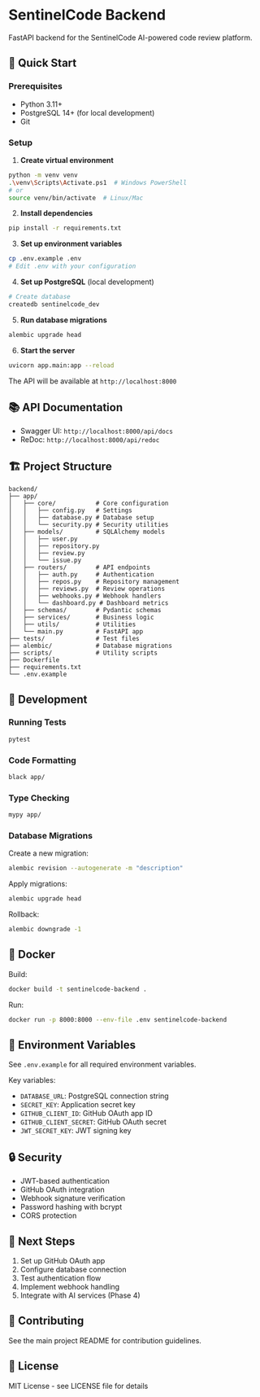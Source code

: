 # SentinelCode Backend

FastAPI backend for the SentinelCode AI-powered code review platform.

## 🚀 Quick Start

### Prerequisites
- Python 3.11+
- PostgreSQL 14+ (for local development)
- Git

### Setup

1. **Create virtual environment**
```bash
python -m venv venv
.\venv\Scripts\Activate.ps1  # Windows PowerShell
# or
source venv/bin/activate  # Linux/Mac
```

2. **Install dependencies**
```bash
pip install -r requirements.txt
```

3. **Set up environment variables**
```bash
cp .env.example .env
# Edit .env with your configuration
```

4. **Set up PostgreSQL** (local development)
```bash
# Create database
createdb sentinelcode_dev
```

5. **Run database migrations**
```bash
alembic upgrade head
```

6. **Start the server**
```bash
uvicorn app.main:app --reload
```

The API will be available at `http://localhost:8000`

## 📚 API Documentation

- Swagger UI: `http://localhost:8000/api/docs`
- ReDoc: `http://localhost:8000/api/redoc`

## 🏗️ Project Structure

```
backend/
├── app/
│   ├── core/           # Core configuration
│   │   ├── config.py   # Settings
│   │   ├── database.py # Database setup
│   │   └── security.py # Security utilities
│   ├── models/         # SQLAlchemy models
│   │   ├── user.py
│   │   ├── repository.py
│   │   ├── review.py
│   │   └── issue.py
│   ├── routers/        # API endpoints
│   │   ├── auth.py     # Authentication
│   │   ├── repos.py    # Repository management
│   │   ├── reviews.py  # Review operations
│   │   ├── webhooks.py # Webhook handlers
│   │   └── dashboard.py # Dashboard metrics
│   ├── schemas/        # Pydantic schemas
│   ├── services/       # Business logic
│   ├── utils/          # Utilities
│   └── main.py         # FastAPI app
├── tests/              # Test files
├── alembic/            # Database migrations
├── scripts/            # Utility scripts
├── Dockerfile
├── requirements.txt
└── .env.example
```

## 🔧 Development

### Running Tests
```bash
pytest
```

### Code Formatting
```bash
black app/
```

### Type Checking
```bash
mypy app/
```

### Database Migrations

Create a new migration:
```bash
alembic revision --autogenerate -m "description"
```

Apply migrations:
```bash
alembic upgrade head
```

Rollback:
```bash
alembic downgrade -1
```

## 🐳 Docker

Build:
```bash
docker build -t sentinelcode-backend .
```

Run:
```bash
docker run -p 8000:8000 --env-file .env sentinelcode-backend
```

## 📝 Environment Variables

See `.env.example` for all required environment variables.

Key variables:
- `DATABASE_URL`: PostgreSQL connection string
- `SECRET_KEY`: Application secret key
- `GITHUB_CLIENT_ID`: GitHub OAuth app ID
- `GITHUB_CLIENT_SECRET`: GitHub OAuth secret
- `JWT_SECRET_KEY`: JWT signing key

## 🔒 Security

- JWT-based authentication
- GitHub OAuth integration
- Webhook signature verification
- Password hashing with bcrypt
- CORS protection

## 📖 Next Steps

1. Set up GitHub OAuth app
2. Configure database connection
3. Test authentication flow
4. Implement webhook handling
5. Integrate with AI services (Phase 4)

## 🤝 Contributing

See the main project README for contribution guidelines.

## 📄 License

MIT License - see LICENSE file for details
